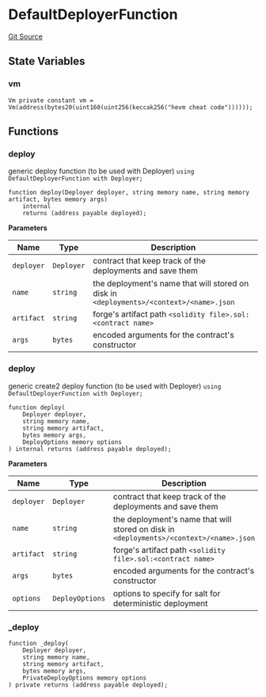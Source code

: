 # DefaultDeployerFunction
[Git Source](https://github.com/wighawag/forge-deploy/blob/3c8c49a659495f80bba522311a7205aa2b215a95/contracts/DefaultDeployerFunction.sol)


## State Variables
### vm

```solidity
Vm private constant vm = Vm(address(bytes20(uint160(uint256(keccak256("hevm cheat code"))))));
```


## Functions
### deploy

generic deploy function (to be used with Deployer)
`using DefaultDeployerFunction with Deployer;`


```solidity
function deploy(Deployer deployer, string memory name, string memory artifact, bytes memory args)
    internal
    returns (address payable deployed);
```
**Parameters**

|Name|Type|Description|
|----|----|-----------|
|`deployer`|`Deployer`|contract that keep track of the deployments and save them|
|`name`|`string`|the deployment's name that will stored on disk in `<deployments>/<context>/<name>.json`|
|`artifact`|`string`|forge's artifact path `<solidity file>.sol:<contract name>`|
|`args`|`bytes`|encoded arguments for the contract's constructor|


### deploy

generic create2 deploy function (to be used with Deployer)
`using DefaultDeployerFunction with Deployer;`


```solidity
function deploy(
    Deployer deployer,
    string memory name,
    string memory artifact,
    bytes memory args,
    DeployOptions memory options
) internal returns (address payable deployed);
```
**Parameters**

|Name|Type|Description|
|----|----|-----------|
|`deployer`|`Deployer`|contract that keep track of the deployments and save them|
|`name`|`string`|the deployment's name that will stored on disk in `<deployments>/<context>/<name>.json`|
|`artifact`|`string`|forge's artifact path `<solidity file>.sol:<contract name>`|
|`args`|`bytes`|encoded arguments for the contract's constructor|
|`options`|`DeployOptions`|options to specify for salt for deterministic deployment|


### _deploy


```solidity
function _deploy(
    Deployer deployer,
    string memory name,
    string memory artifact,
    bytes memory args,
    PrivateDeployOptions memory options
) private returns (address payable deployed);
```

